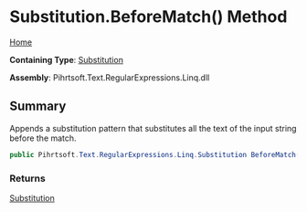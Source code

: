 # Substitution\.BeforeMatch\(\) Method

[Home](../../../../../../README.md)

**Containing Type**: [Substitution](../README.md)

**Assembly**: Pihrtsoft\.Text\.RegularExpressions\.Linq\.dll

## Summary

Appends a substitution pattern that substitutes all the text of the input string before the match\.

```csharp
public Pihrtsoft.Text.RegularExpressions.Linq.Substitution BeforeMatch()
```

### Returns

[Substitution](../README.md)

